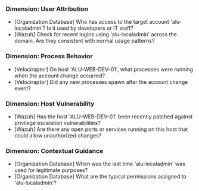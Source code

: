 ### Dimension: User Attribution
- [Organization Database] Who has access to the target account 'alu-localadmin'? Is it used by developers or IT staff?
- [Wazuh] Check for recent logins using 'alu-localadmin' across the domain. Are they consistent with normal usage patterns?

### Dimension: Process Behavior
- [Velociraptor] On host 'ALU-WEB-DEV-01', what processes were running when the account change occurred?
- [Velociraptor] Did any new processes spawn after the account change event?

### Dimension: Host Vulnerability
- [Wazuh] Has the host 'ALU-WEB-DEV-01' been recently patched against privilege escalation vulnerabilities?
- [Wazuh] Are there any open ports or services running on this host that could allow unauthorized changes?

### Dimension: Contextual Guidance
- [Organization Database] When was the last time 'alu-localadmin' was used for legitimate purposes?
- [Organization Database] What are the typical permissions assigned to 'alu-localadmin'?